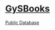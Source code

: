 # <a href="https://manuelmsni.github.io/GySBooks/">GySBooks</a>

<a href="https://docs.google.com/spreadsheets/d/1UMHM7iYsX5vafyNO-WTmMki4M9L_AiohXvUr_7a7dAI/edit?usp=sharing"> Public Database</a>